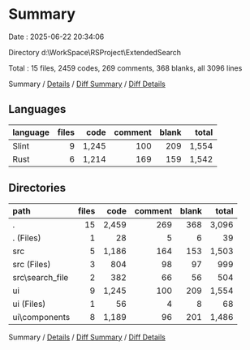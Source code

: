 # Summary

Date : 2025-06-22 20:34:06

Directory d:\\WorkSpace\\RSProject\\ExtendedSearch

Total : 15 files,  2459 codes, 269 comments, 368 blanks, all 3096 lines

Summary / [Details](details.md) / [Diff Summary](diff.md) / [Diff Details](diff-details.md)

## Languages
| language | files | code | comment | blank | total |
| :--- | ---: | ---: | ---: | ---: | ---: |
| Slint | 9 | 1,245 | 100 | 209 | 1,554 |
| Rust | 6 | 1,214 | 169 | 159 | 1,542 |

## Directories
| path | files | code | comment | blank | total |
| :--- | ---: | ---: | ---: | ---: | ---: |
| . | 15 | 2,459 | 269 | 368 | 3,096 |
| . (Files) | 1 | 28 | 5 | 6 | 39 |
| src | 5 | 1,186 | 164 | 153 | 1,503 |
| src (Files) | 3 | 804 | 98 | 97 | 999 |
| src\\search_file | 2 | 382 | 66 | 56 | 504 |
| ui | 9 | 1,245 | 100 | 209 | 1,554 |
| ui (Files) | 1 | 56 | 4 | 8 | 68 |
| ui\\components | 8 | 1,189 | 96 | 201 | 1,486 |

Summary / [Details](details.md) / [Diff Summary](diff.md) / [Diff Details](diff-details.md)